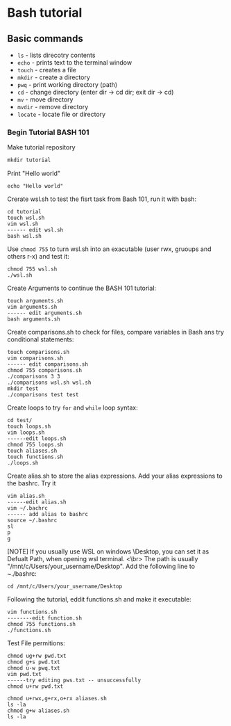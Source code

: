# Bash tutorial

## Basic commands 
 * `ls` - lists direcotry contents
 * `echo` - prints text to the terminal window
 * `touch` - creates a file
 * `mkdir` - create a directory
 * `pwq` - print working directory (path)
 * `cd` - change directory (enter dir -> cd dir; exit dir -> cd)
 * `mv` - move directory
 * `mvdir` - remove directory
 * `locate` - locate file or directory

### Begin Tutorial BASH 101

Make tutorial repository
````html
mkdir tutorial
````

Print "Hello world"
````
echo "Hello world"
````

Crerate wsl.sh to test the fisrt task from Bash 101, run it with bash:

````
cd tutorial
touch wsl.sh
vim wsl.sh
------ edit wsl.sh
bash wsl.sh
````
Use `chmod 755` to turn wsl.sh into an exacutable (user rwx, gruoups and others r-x) and test it:
````
chmod 755 wsl.sh
./wsl.sh
````

Create Arguments to continue the BASH 101 tutorial:

````
touch arguments.sh
vim arguments.sh
------ edit arguments.sh
bash arguments.sh
````

Create comparisons.sh to check for files, compare variables in Bash ans try conditional statements:
````
touch comparisons.sh
vim comparisons.sh 
------ edit comparisons.sh
chmod 755 comparisons.sh
./comparisons 3 3
./comparisons wsl.sh wsl.sh 
mkdir test 
./comparisons test test
````

Create loops to try `for` and `while` loop syntax:
````
cd test/
touch loops.sh
vim loops.sh
------edit loops.sh
chmod 755 loops.sh
touch aliases.sh
touch functions.sh 
./loops.sh 
````

Create alias.sh to store the alias expressions. Add your alias expressions to the bashrc. Try it
````
vim alias.sh
------edit alias.sh 
vim ~/.bachrc
------ add alias to bashrc
source ~/.bashrc
sl
p
g
````
[NOTE] If you usually use WSL on windows \Desktop, you can set it as Defualt Path, when opening wsl terminal. <\br>
The path is usually "/mnt/c/Users/your_username/Desktop". Add the following line to ~./bashrc:

````
cd /mnt/c/Users/your_username/Desktop
````

Following the tutorial, eddit functions.sh and make it executable:
````
vim functions.sh
--------edit function.sh
chmod 755 functions.sh
./functions.sh
````

Test File permitions:
````
chmod ug+rw pwd.txt
chmod g+s pwd.txt
chmod u-w pwq.txt
vim pwd.txt
------try editing pws.txt -- unsuccessfully
chmod u+rw pwd.txt

chmod u+rwx,g+rx,o+rx aliases.sh
ls -la
chmod g+w aliases.sh
ls -la
````
